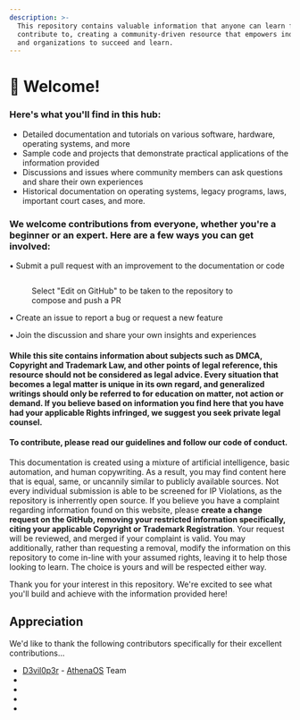 ```yaml
---
description: >-
  This repository contains valuable information that anyone can learn from and
  contribute to, creating a community-driven resource that empowers individuals
  and organizations to succeed and learn.
---
```


# 👋 Welcome!

### Here's what you'll find in this hub:

* Detailed documentation and tutorials on various software, hardware, operating systems, and more
* Sample code and projects that demonstrate practical applications of the information provided
* Discussions and issues where community members can ask questions and share their own experiences
* Historical documentation on operating systems, legacy programs, laws, important court cases, and more.

### We welcome contributions from everyone, whether you're a beginner or an expert. Here are a few ways you can get involved:

• Submit a pull request with an improvement to the documentation or code

<figure><img src="https://i.imgur.com/aXlkRnp.png" alt=""><figcaption><p>Select "Edit on GitHub" to be taken to the repository to compose and push a PR</p></figcaption></figure>

• Create an issue to report a bug or request a new feature

• Join the discussion and share your own insights and experiences

#### While this site contains information about subjects such as DMCA, Copyright and Trademark Law, and other points of legal reference, this resource should not be considered as legal advice. Every situation that becomes a legal matter is unique in its own regard, and generalized writings should only be referred to for education on matter, not action or demand. If you believe based on information you find here that you have had your applicable Rights infringed, we suggest you seek private legal counsel.

#### To contribute, please read our guidelines and follow our code of conduct.

This documentation is created using a mixture of artificial intelligence, basic automation, and human copywriting. As a result, you may find content here that is equal, same, or uncannily similar to publicly available sources. Not every individual submission is able to be screened for IP Violations, as the repository is inherrently open source. If you believe you have a complaint regarding information found on this website, please **create a change request on the GitHub, removing your restricted information specifically, citing your applicable Copyright or Trademark Registration**. Your request will be reviewed, and merged if your complaint is valid. You may additionally, rather than requesting a removal, modify the information on this repository to come in-line with your assumed rights, leaving it to help those looking to learn. The choice is yours and will be respected either way.

Thank you for your interest in this repository. We're excited to see what you'll build and achieve with the information provided here!

## Appreciation

We'd like to thank the following contributors specifically for their excellent contributions...

* [D3vil0p3r](https://github.com/D3vil0p3r) - [AthenaOS](operating-systems/athena-os/) Team
*
*
*
*
